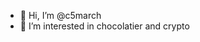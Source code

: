 - 👋 Hi, I’m @c5march
- 👀 I’m interested in chocolatier and crypto


<!---
c5march/c5march is a ✨ special ✨ repository because its `README.md` (this file) appears on your GitHub profile.
You can click the Preview link to take a look at your changes.
--->
